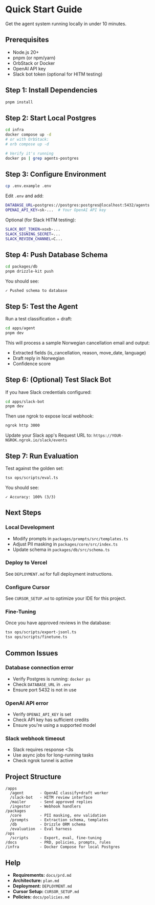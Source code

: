 # Quick Start Guide

Get the agent system running locally in under 10 minutes.

## Prerequisites

- Node.js 20+
- pnpm (or npm/yarn)
- OrbStack or Docker
- OpenAI API key
- Slack bot token (optional for HITM testing)

## Step 1: Install Dependencies

```bash
pnpm install
```

## Step 2: Start Local Postgres

```bash
cd infra
docker compose up -d
# or with OrbStack:
# orb compose up -d

# Verify it's running
docker ps | grep agents-postgres
```

## Step 3: Configure Environment

```bash
cp .env.example .env
```

Edit `.env` and add:
```bash
DATABASE_URL=postgres://postgres:postgres@localhost:5432/agents
OPENAI_API_KEY=sk-...  # Your OpenAI API key
```

Optional (for Slack HITM testing):
```bash
SLACK_BOT_TOKEN=xoxb-...
SLACK_SIGNING_SECRET=...
SLACK_REVIEW_CHANNEL=C...
```

## Step 4: Push Database Schema

```bash
cd packages/db
pnpm drizzle-kit push
```

You should see:
```
✓ Pushed schema to database
```

## Step 5: Test the Agent

Run a test classification + draft:

```bash
cd apps/agent
pnpm dev
```

This will process a sample Norwegian cancellation email and output:
- Extracted fields (is_cancellation, reason, move_date, language)
- Draft reply in Norwegian
- Confidence score

## Step 6: (Optional) Test Slack Bot

If you have Slack credentials configured:

```bash
cd apps/slack-bot
pnpm dev
```

Then use ngrok to expose local webhook:
```bash
ngrok http 3000
```

Update your Slack app's Request URL to: `https://YOUR-NGROK.ngrok.io/slack/events`

## Step 7: Run Evaluation

Test against the golden set:

```bash
tsx ops/scripts/eval.ts
```

You should see:
```
✓ Accuracy: 100% (3/3)
```

## Next Steps

### Local Development
- Modify prompts in `packages/prompts/src/templates.ts`
- Adjust PII masking in `packages/core/src/index.ts`
- Update schema in `packages/db/src/schema.ts`

### Deploy to Vercel
See `DEPLOYMENT.md` for full deployment instructions.

### Configure Cursor
See `CURSOR_SETUP.md` to optimize your IDE for this project.

### Fine-Tuning
Once you have approved reviews in the database:
```bash
tsx ops/scripts/export-jsonl.ts
tsx ops/scripts/finetune.ts
```

## Common Issues

### Database connection error
- Verify Postgres is running: `docker ps`
- Check `DATABASE_URL` in `.env`
- Ensure port 5432 is not in use

### OpenAI API error
- Verify `OPENAI_API_KEY` is set
- Check API key has sufficient credits
- Ensure you're using a supported model

### Slack webhook timeout
- Slack requires response <3s
- Use async jobs for long-running tasks
- Check ngrok tunnel is active

## Project Structure

```
/apps
  /agent       - OpenAI classify+draft worker
  /slack-bot   - HITM review interface
  /mailer      - Send approved replies
  /ingestor    - Webhook handlers
/packages
  /core        - PII masking, env validation
  /prompts     - Extraction schema, templates
  /db          - Drizzle ORM schema
  /evaluation  - Eval harness
/ops
  /scripts     - Export, eval, fine-tuning
/docs          - PRD, policies, prompts, rules
/infra         - Docker Compose for local Postgres
```

## Help

- **Requirements:** `docs/prd.md`
- **Architecture:** `plan.md`
- **Deployment:** `DEPLOYMENT.md`
- **Cursor Setup:** `CURSOR_SETUP.md`
- **Policies:** `docs/policies.md`

